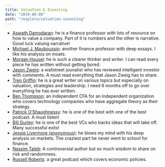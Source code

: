 ```yaml
---
title: Valuation & Investing
date: "2019-08-08"
path: "/explore/valuation-investing"
---
```


- [Aswath Damodaran](https://aswathdamodaran.blogspot.com/): he is a finance professor with lots of resource on how to value a company. Part of it is numbers and the other is narrative. Good luck valuing narrative!
- [Michael J. Mauboussin](http://michaelmauboussin.com/): another finance professor with deep essays. I like his analysis on moats.
- [Morgan Housel](https://www.collaborativefund.com/blog/authors/morgan/): he is such a clearer thinker and writer. I can read every piece he has written without getting bored.
- [Jason Zweig](http://jasonzweig.com/): a wallstreet jounalist who has reviewed intelligent investor with comments. A must read everything that Jason Zweig has to share.
- [Tren Griffin](https://25iq.com/): he is a great writer on various topics but especially on valuation, strategies and leadership. I need 6 months off to go over everything he has ever written.
- [Ben Thompson](https://stratechery.com/): an independent CFA for an independent organization who covers technology companies who have aggregate theory as their strategy.
- [Patrick O’Shaughnessy](http://investorfieldguide.com/): he is one of the best with one of the best podcast. A must listen!
- [Bill Gurley](http://abovethecrowd.com/): he is one of the best VCs who backs ideas that will take off. Many successful exits!
- [Jessie Livermore (anonymous)](http://www.philosophicaleconomics.com/): he blows my mind with his deep analysis on markets. The craziest part he never went to school for finance.
- [Nassim Taleb](https://www.fooledbyrandomness.com/): A controversial author but so much wisdom to share on risk and randomness.
- [Russell Roberts](http://www.econtalk.org/): a great podcast which covers economic policies.